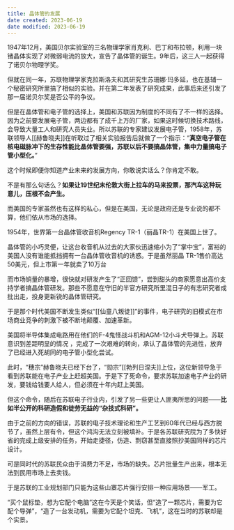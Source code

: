 ```yaml
---
title: 晶体管的发展
date created: 2023-06-19
date modified: 2023-06-19
---
```


1947年12月，美国贝尔实验室的三名物理学家肖克利、巴丁和布拉顿，利用一块锗晶体实现了对微弱电流的放大，宣告了晶体管的诞生。9年后，这三人一起获得了诺贝尔物理学奖。

但就在同一年，苏联物理学家克拉斯洛夫和其研究生苏珊娜·玛多延，也在基辅一个秘密研究所里搞了相似的实验。并在第二年发表了研究成果，此事后来还引发了那一届诺贝尔奖是否公平的争议。

但是在晶体管和电子管的选择上，美国和苏联因为制度的不同有了不一样的选择。因为之前要发展电子管，两边都有了成千上万的厂家，如果这时候切换技术路线，会导致大量工人和研究人员失业。所以苏联的专家建议发展电子管，1958年，苏联领导人[[赫鲁晓夫]]在听取过了相关实验报告后就做了一个指示：“**真空电子管在核电磁脉冲下的生存性能比晶体管要强，苏联以后不要搞晶体管，集中力量搞电子管小型化。**”

这个时候即便你知道产业未来的发展方向，你敢说实话么？你肯定不敢。

不是有那么句话么？**如果让19世纪末伦敦大街上拉车的马来投票，那汽车这种玩意儿，压根不会产生。**

而美国的专家虽然也有这样的私心，但是在美国，无论是政府还是专业说的都不算，他们依从市场的选择。

1954年，世界第一台晶体管收音机Regency TR-1（丽晶TR-1）在美国上世了。

晶体管的小巧灵便，让这台收音机从过去的大家伙迅速缩小为了“掌中宝”，富裕的美国人没有谁能抵挡拥有一台晶体管收音机的诱惑。于是虽然丽晶 TR-1售价高达50美元，但上市第一年就卖了10万台

而市场销量的暴增，很快就对研发产生了“正回馈”，尝到甜头的商家愿意出高价支持学者搞晶体管研发。那些不愿意在守旧的半官方研究所里混日子的有志研究者成批出走，投身更新锐的晶体管研究。

于是那个时代美国不断发生类似“[[仙童八叛徒]]”的事件，电子研究的旧模式在市场商业竞争的刺激下被不断地颠覆、加速革新。

美国将半导体集成电路用在他们的F-4鬼怪战斗机和AGM-12小斗犬导弹上。苏联意识到差距明显的情况 ，完成了一次艰难的转向，承认了晶体管的先进性，放弃了已经进入死胡同的电子管小型化尝试。

此时，“穗宗”赫鲁晓夫已经下台了，“勋宗”[[勃列日涅夫]]上位，这位新领导急于看到苏联能在电子产业上赶超美国。于是下了死命令，要求苏联加速电子产业的研发，要钱给钱要人给人，但必须在十年内赶上美国。

但这个命令，随后在苏联电子行业内，引发了另一些更让人匪夷所思的问题——**比如半公开的科研造假和徒劳无益的“杂技式科研”。**

由于之前的方向的错误，苏联的电子技术理论和生产工艺到60年代已经与西方脱节了，虽然上层有令，但这个鸿沟无法立刻被填补。于是各苏联研究院为了多快好省的完成上级安排的任务，开始走捷径，仿造、剽窃甚至直接照抄美国同样的芯片设计。

可是同时代的苏联民众由于消费力不足，市场的缺失。芯片批量生产出来，根本无法到民用市场上去卖钱。

于是苏联的工业规划部门只能为这些山寨芯片强行安排一种应用场景——军工。

“买个鼠标垫，想为它配个电脑”这在今天是个笑话，但“造了一颗芯片，需要为它配个导弹”，“造了一台发动机，需要为它配个坦克、飞机”，这在当时的苏联却是个实景。
